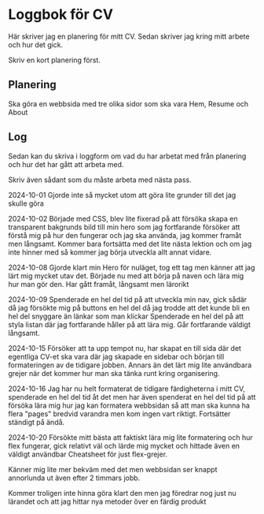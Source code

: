# Loggbok för CV

Här skriver jag en planering för mitt CV.
Sedan skriver jag kring mitt arbete och hur det gick.

Skriv en kort planering först.

## Planering

Ska göra en webbsida med tre olika sidor som ska vara Hem, Resume och About

## Log

Sedan kan du skriva i loggform om vad du har arbetat med från planering och hur det har gått att arbeta med.

Skriv även sådant som du måste arbeta med nästa pass.


2024-10-01
Gjorde inte så mycket utom att göra lite grunder till det jag skulle göra

2024-10-02
Började med CSS, blev lite fixerad på att försöka skapa en transparent bakgrunds bild till min hero som jag fortfarande försöker att förstå mig på hur den fungerar och jag ska använda, jag kommer framåt men långsamt. Kommer bara fortsätta med det lite nästa lektion och om jag inte hinner med så kommer jag börja utveckla allt annat vidare.

2024-10-08
Gjorde klart min Hero för nuläget, tog ett tag men känner att jag lärt mig mycket utav det. Började nu med att börja på naven och lära mig hur man gör den. Har gått framåt, långsamt men lärorikt

2024-10-09
Spenderade en hel del tid på att utveckla min nav, gick sådär då jag försökte mig på buttons en hel del då jag trodde att det kunde bli en hel del snyggare än länkar som man klickar
Spenderade en hel del på att styla listan där jag fortfarande håller på att lära mig.
Går fortfarande väldigt långsamt.

2024-10-15
Försöker att ta upp tempot nu, har skapat en till sida där det egentliga CV-et ska vara där jag skapade en sidebar och början till formateringen av de tidigare jobben. Annars än det lärt mig lite användbara grejer när det kommer hur man ska tänka runt kring organisering.

2024-10-16
Jag har nu helt formaterat de tidigare färdigheterna i mitt CV, spenderade en hel del tid åt det men har även spenderat en hel del tid på att försöka lära mig hur jag kan formatera webbsidan så att man ska kunna ha flera "pages" bredvid varandra men kom ingen vart riktigt. Fortsätter ständigt på ändå.  

2024-10-20
Försökte mitt bästa att faktiskt lära mig lite formatering och hur flex fungerar, gick relativt väl och lärde mig mycket och hittade även en väldigt användbar Cheatsheet för just flex-grejer.

 Känner mig lite mer bekväm med det men webbsidan ser knappt annorlunda ut även efter 2 timmars jobb.

Kommer troligen inte hinna göra klart den men jag föredrar nog just nu lärandet och att jag hittar nya metoder över en färdig produkt